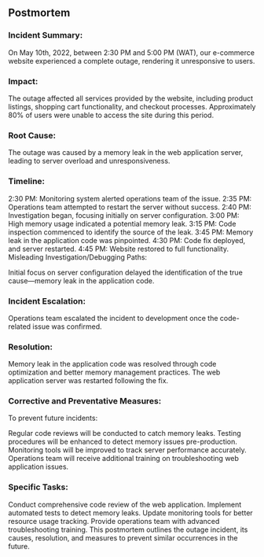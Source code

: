 ## Postmortem


### Incident Summary:

On May 10th, 2022, between 2:30 PM and 5:00 PM (WAT), our e-commerce website experienced a complete outage, rendering it unresponsive to users.

### Impact:

The outage affected all services provided by the website, including product listings, shopping cart functionality, and checkout processes. Approximately 80% of users were unable to access the site during this period.

### Root Cause:

The outage was caused by a memory leak in the web application server, leading to server overload and unresponsiveness.

### Timeline:

2:30 PM: Monitoring system alerted operations team of the issue.
2:35 PM: Operations team attempted to restart the server without success.
2:40 PM: Investigation began, focusing initially on server configuration.
3:00 PM: High memory usage indicated a potential memory leak.
3:15 PM: Code inspection commenced to identify the source of the leak.
3:45 PM: Memory leak in the application code was pinpointed.
4:30 PM: Code fix deployed, and server restarted.
4:45 PM: Website restored to full functionality.
Misleading Investigation/Debugging Paths:

Initial focus on server configuration delayed the identification of the true cause—memory leak in the application code.

### Incident Escalation:

Operations team escalated the incident to development once the code-related issue was confirmed.

### Resolution:

Memory leak in the application code was resolved through code optimization and better memory management practices. The web application server was restarted following the fix.

### Corrective and Preventative Measures:

To prevent future incidents:

Regular code reviews will be conducted to catch memory leaks.
Testing procedures will be enhanced to detect memory issues pre-production.
Monitoring tools will be improved to track server performance accurately.
Operations team will receive additional training on troubleshooting web application issues.
### Specific Tasks:

Conduct comprehensive code review of the web application.
Implement automated tests to detect memory leaks.
Update monitoring tools for better resource usage tracking.
Provide operations team with advanced troubleshooting training.
This postmortem outlines the outage incident, its causes, resolution, and measures to prevent similar occurrences in the future.